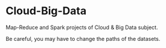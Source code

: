 # Cloud-Big-Data
Map-Reduce and Spark projects of Cloud &amp; Big Data subject.

Be careful, you may have to change the paths of the datasets.

